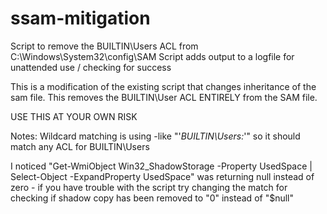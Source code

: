 # ssam-mitigation
Script to remove the BUILTIN\Users ACL from C:\Windows\System32\config\SAM
Script adds output to a logfile for unattended use / checking for success

This is a modification of the existing script that changes inheritance of the sam file.
This removes the BUILTIN\User ACL ENTIRELY from the SAM file.

USE THIS AT YOUR OWN RISK

Notes:
Wildcard matching is using -like "'*BUILTIN\Users:*'" so it should match any ACL for BUILTIN\Users

I noticed "Get-WmiObject Win32_ShadowStorage -Property UsedSpace | Select-Object -ExpandProperty UsedSpace" was returning null instead of zero - if you have trouble with the script try changing the match for checking if shadow copy has been removed to "0" instead of "$null"
